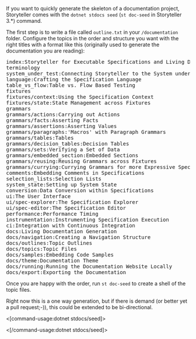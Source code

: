 <!--Title:Topic Outlines-->
<!--Url:outlines-->

If you want to quickly generate the skeleton of a documentation project, Storyteller comes with the `dotnet stdocs seed` (`st doc-seed` in Storyteller 3.*) command. 

The first step is to write a file called `outline.txt` in your `/documentation` folder. Configure the topics in the order and structure you want with the right titles with a format like this (originally used to generate the documentation you are reading):

<pre>
index:Storyteller for Executable Specifications and Living Documentation
terminology
system_under_test:Connecting Storyteller to the System under Test
language:Crafting the Specification Language
table_vs_flow:Table vs. Flow Based Testing
fixtures
fixtures/context:Using the Specification Context
fixtures/state:State Management across Fixtures
grammars
grammars/actions:Carrying out Actions
grammars/facts:Asserting Facts
grammars/assertions:Asserting Values
grammars/paragraphs:'Macros' with Paragraph Grammars
grammars/tables:Tables
grammars/decision_tables:Decision Tables
grammars/sets:Verifying a Set of Data
grammars/embedded_section:Embedded Sections
grammars/reusing:Reusing Grammars across Fixtures
grammars/currying:Currying Grammars for more Expressive Specifications
comments:Embedding Comments in Specifications
selection_lists:Selection Lists
system_state:Setting up System State
conversion:Data Conversion within Specifications
ui:The User Interface
ui/spec-explorer:The Specification Explorer
ui/spec-editor:The Specification Editor
performance:Performance Timing
instrumentation:Instrumenting Specification Execution
ci:Integration with Continuous Integration
docs:Living Documentation Generation
docs/navigation:Creating a Navigation Structure
docs/outlines:Topic Outlines
docs/topics:Topic Files
docs/samples:Embedding Code Samples
docs/theme:Documentation Theme
docs/running:Running the Documentation Website Locally
docs/export:Exporting the Documentation
</pre>


Once you are happy with the order, run `st doc-seed` to create a shell of the topic files.

Right now this is a one way generation, but if there is demand (or better yet a pull request;-)), this could be extended to be bi-directional.


<[command-usage:dotnet stdocs/seed]>

<[/command-usage:dotnet stdocs/seed]>



